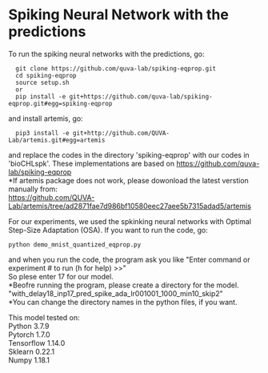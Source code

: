 # Spiking Neural Network with the predictions

To run the spiking neural networks with the predictions, go:
```
  git clone https://github.com/quva-lab/spiking-eqprop.git
  cd spiking-eqprop
  source setup.sh
  or 
  pip install -e git+https://github.com/quva-lab/spiking-eqprop.git#egg=spiking-eqprop
```
and install artemis, go:
```
  pip3 install -e git+http://github.com/QUVA-Lab/artemis.git#egg=artemis 
```  
and replace the codes in the directory 'spiking-eqprop' with our codes in 'bioCHLspk'.
These implementations are based on https://github.com/quva-lab/spiking-eqprop   <br/>
*If artemis package does not work, please dowonload the latest verstion manually from: <br/>
https://github.com/QUVA-Lab/artemis/tree/ad2871fae7d986bf10580eec27aee5b7315adad5/artemis <br/>

For our experiments, we used the spkinking neural networks with Optimal Step-Size Adaptation
(OSA). If you want to run the code, go:
```
python demo_mnist_quantized_eqprop.py 

```
and when you run the code, the program ask you like "Enter command or experiment # to run (h for help) >>"  
So plese enter 17 for our model. <br/>
*Beofre running the program, please create a directory for the model. <br/>
"with_delay18_inp17_pred_spike_ada_lr001001_1000_min10_skip2" <br/>
*You can change the directory names in the python files, if you want. <br/>

This model tested on: <br/>
Python 3.7.9 <br/>
Pytorch 1.7.0 <br/>
Tensorflow 1.14.0 <br/>
Sklearn 0.22.1 <br/>
Numpy 1.18.1 <br/>
